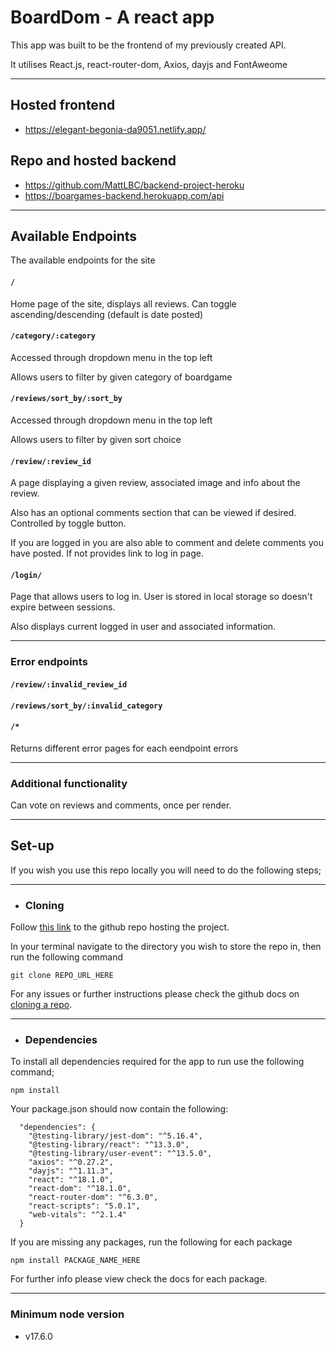 # BoardDom - A react app

This app was built to be the frontend of my previously created API.

It utilises React.js, react-router-dom, Axios, dayjs and FontAweome

---
## Hosted frontend

- https://elegant-begonia-da9051.netlify.app/

## Repo and hosted backend

- https://github.com/MattLBC/backend-project-heroku 
- https://boargames-backend.herokuapp.com/api  

---

## Available Endpoints

The available endpoints for the site

#### `/`

Home page of the site, displays all reviews.
Can toggle ascending/descending (default is date posted)

#### `/category/:category`

Accessed through dropdown menu in the top left

Allows users to filter by given category of boardgame

#### `/reviews/sort_by/:sort_by`

Accessed through dropdown menu in the top left

Allows users to filter by given sort choice

#### `/review/:review_id`

A page displaying a given review, associated image and info about the review. 

Also has an optional comments section that can be viewed if desired. Controlled by toggle button.

If you are logged in you are also able to comment and delete comments you have posted. If not provides link to log in page.

#### `/login/`

Page that allows users to log in. User is stored in local storage so doesn't expire between sessions. 

Also displays current logged in user and associated information.

---

### Error endpoints

#### `/review/:invalid_review_id`
#### `/reviews/sort_by/:invalid_category`
#### `/*`

Returns different error pages for each eendpoint errors

---

### Additional functionality

Can vote on reviews and comments, once per render.

---

## Set-up 

If you wish you use this repo locally you will need to do the following steps;

---

- ### Cloning

Follow [this link](https://github.com/MattLBC/nc-games) to the github repo hosting the project.

In your terminal navigate to the directory you wish to store the repo in, then run the following command

```
git clone REPO_URL_HERE
```

For any issues or further instructions please check the github docs on [cloning a repo](https://docs.github.com/en/repositories/creating-and-managing-repositories/cloning-a-repository).

---

- ### Dependencies 

To install all dependencies required for the app to run use the following command;

```
npm install
```

Your package.json should now contain the following:

```
  "dependencies": {
    "@testing-library/jest-dom": "^5.16.4",
    "@testing-library/react": "^13.3.0",
    "@testing-library/user-event": "^13.5.0",
    "axios": "^0.27.2",
    "dayjs": "^1.11.3",
    "react": "^18.1.0",
    "react-dom": "^18.1.0",
    "react-router-dom": "^6.3.0",
    "react-scripts": "5.0.1",
    "web-vitals": "^2.1.4"
  }
```
If you are missing any packages, run the following for each package

```
npm install PACKAGE_NAME_HERE
```

For further info please view check the docs for each package.

---


### Minimum node version 
- v17.6.0